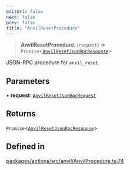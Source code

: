 ```yaml
---
editUrl: false
next: false
prev: false
title: "AnvilResetProcedure"
---
```


> **AnvilResetProcedure**: (`request`) => `Promise`\<[`AnvilResetJsonRpcResponse`](/reference/tevm/actions/type-aliases/anvilresetjsonrpcresponse/)\>

JSON-RPC procedure for `anvil_reset`

## Parameters

• **request**: [`AnvilResetJsonRpcRequest`](/reference/tevm/actions/type-aliases/anvilresetjsonrpcrequest/)

## Returns

`Promise`\<[`AnvilResetJsonRpcResponse`](/reference/tevm/actions/type-aliases/anvilresetjsonrpcresponse/)\>

## Defined in

[packages/actions/src/anvil/AnvilProcedure.ts:74](https://github.com/evmts/tevm-monorepo/blob/main/packages/actions/src/anvil/AnvilProcedure.ts#L74)
